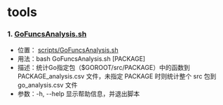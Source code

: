 # tools
### 1. [GoFuncsAnalysis.sh](scripts/GoFuncsAnalysis.sh)
- 位置： [scripts/GoFuncsAnalysis.sh](scripts/GoFuncsAnalysis.sh)
- 用法：bash GoFuncsAnalysis.sh [PACKAGE]
- 描述：统计Go指定包（$GOROOT/src/PACKAGE）中的函数到 PACKAGE_analysis.csv 文件，未指定 PACKAGE 时则统计整个 src 包到 go_analysis.csv 文件
- 参数：-h, --help  显示帮助信息，并退出脚本